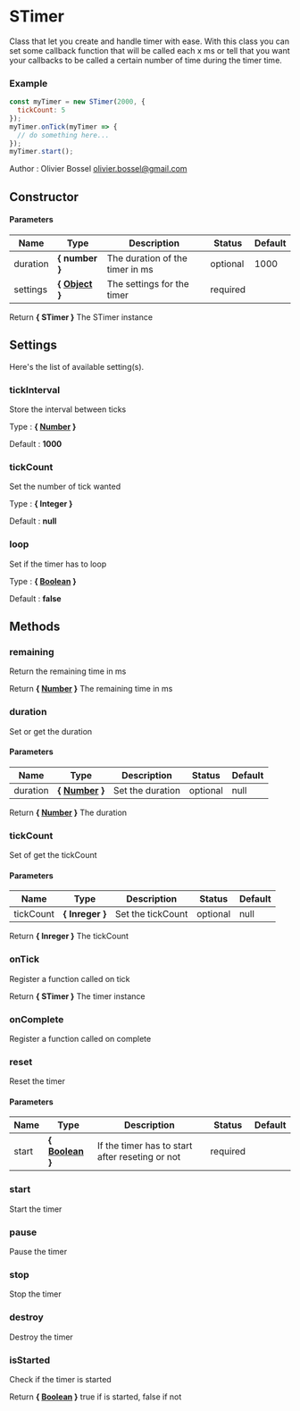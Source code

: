 # STimer

Class that let you create and handle timer with ease.
With this class you can set some callback function that will be
called each x ms or tell that you want your callbacks to be called
a certain number of time during the timer time.

### Example

```js
const myTimer = new STimer(2000, {
  tickCount: 5
});
myTimer.onTick(myTimer => {
  // do something here...
});
myTimer.start();
```

Author : Olivier Bossel [olivier.bossel@gmail.com](mailto:olivier.bossel@gmail.com)

## Constructor

#### Parameters

| Name     | Type                                                                                                   | Description                     | Status   | Default |
| -------- | ------------------------------------------------------------------------------------------------------ | ------------------------------- | -------- | ------- |
| duration | **{ number }**                                                                                         | The duration of the timer in ms | optional | 1000    |
| settings | **{ [Object](https://developer.mozilla.org/fr/docs/Web/JavaScript/Reference/Objets_globaux/Object) }** | The settings for the timer      | required |

Return **{ STimer }** The STimer instance

## Settings

Here's the list of available setting(s).

### tickInterval

Store the interval between ticks

Type : **{ [Number](https://developer.mozilla.org/fr/docs/Web/JavaScript/Reference/Objets_globaux/Number) }**

Default : **1000**

### tickCount

Set the number of tick wanted

Type : **{ Integer }**

Default : **null**

### loop

Set if the timer has to loop

Type : **{ [Boolean](https://developer.mozilla.org/fr/docs/Web/JavaScript/Reference/Objets_globaux/Boolean) }**

Default : **false**

## Methods

### remaining

Return the remaining time in ms

Return **{ [Number](https://developer.mozilla.org/fr/docs/Web/JavaScript/Reference/Objets_globaux/Number) }** The remaining time in ms

### duration

Set or get the duration

#### Parameters

| Name     | Type                                                                                                   | Description      | Status   | Default |
| -------- | ------------------------------------------------------------------------------------------------------ | ---------------- | -------- | ------- |
| duration | **{ [Number](https://developer.mozilla.org/fr/docs/Web/JavaScript/Reference/Objets_globaux/Number) }** | Set the duration | optional | null    |

Return **{ [Number](https://developer.mozilla.org/fr/docs/Web/JavaScript/Reference/Objets_globaux/Number) }** The duration

### tickCount

Set of get the tickCount

#### Parameters

| Name      | Type            | Description       | Status   | Default |
| --------- | --------------- | ----------------- | -------- | ------- |
| tickCount | **{ Inreger }** | Set the tickCount | optional | null    |

Return **{ Inreger }** The tickCount

### onTick

Register a function called on tick

Return **{ STimer }** The timer instance

### onComplete

Register a function called on complete

### reset

Reset the timer

#### Parameters

| Name  | Type                                                                                                     | Description                                     | Status   | Default |
| ----- | -------------------------------------------------------------------------------------------------------- | ----------------------------------------------- | -------- | ------- |
| start | **{ [Boolean](https://developer.mozilla.org/fr/docs/Web/JavaScript/Reference/Objets_globaux/Boolean) }** | If the timer has to start after reseting or not | required |

### start

Start the timer

### pause

Pause the timer

### stop

Stop the timer

### destroy

Destroy the timer

### isStarted

Check if the timer is started

Return **{ [Boolean](https://developer.mozilla.org/fr/docs/Web/JavaScript/Reference/Objets_globaux/Boolean) }** true if is started, false if not
